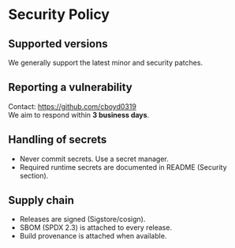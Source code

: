 # Security Policy

## Supported versions
We generally support the latest minor and security patches.

## Reporting a vulnerability
Contact: https://github.com/cboyd0319  
We aim to respond within **3 business days**.

## Handling of secrets
- Never commit secrets. Use a secret manager.
- Required runtime secrets are documented in README (Security section).

## Supply chain
- Releases are signed (Sigstore/cosign).
- SBOM (SPDX 2.3) is attached to every release.
- Build provenance is attached when available.
